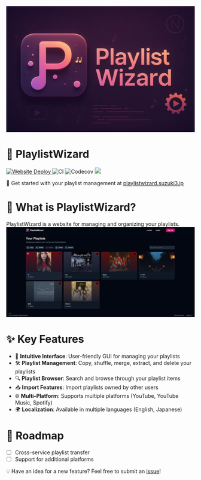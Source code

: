 <img src="https://raw.githubusercontent.com/suzuki3jp/PlaylistWizard/develop/assets/banner.png"/>

# 🎵 PlaylistWizard
<p>
    <a href="https://playlistwizard.suzuki3.jp" >
        <img src="https://deploy-badge.vercel.app/?url=http%3A%2F%2Fplaylistwizard.suzuki3.jp&name=playlistwizard.suzuki3.jp" alt="Website Deploy" />
    </a>
    <img src="https://github.com/suzuki3jp/PlaylistWizard/actions/workflows/CI.yml/badge.svg" alt="CI"/>
    <img src="https://codecov.io/gh/suzuki3jp/PlaylistWizard/graph/badge.svg?token=UH5HX39VG7" alt="Codecov" />
    <img src="https://tokei.rs/b1/github/suzuki3jp/playlistwizard" alt~="code lines" />
</p>

🚀 Get started with your playlist management at [playlistwizard.suzuki3.jp](https://playlistwizard.suzuki3.jp)

# 🤔 What is PlaylistWizard?
PlaylistWizard is a website for managing and organizing your playlists.
<img src="https://github.com/suzuki3jp/PlaylistWizard/raw/develop/assets/playlists.png"/>

# ✨ Key Features
- 🎯 **Intuitive Interface**: User-friendly GUI for managing your playlists
- 🛠️ **Playlist Management**: Copy, shuffle, merge, extract, and delete your playlists
- 🔍 **Playlist Browser**: Search and browse through your playlist items
- 📥 **Import Features**: Import playlists owned by other users
- 🌐 **Multi-Platform**: Supports multiple platforms (YouTube, YouTube Music, Spotify)
- 🌍 **Localization**: Available in multiple languages (English, Japanese)

# 🚀 Roadmap
- [ ] Cross-service playlist transfer
- [ ] Support for additional platforms

💡 Have an idea for a new feature? Feel free to submit an [issue](https://github.com/suzuki3jp/playlistwizard/issues/new)!
